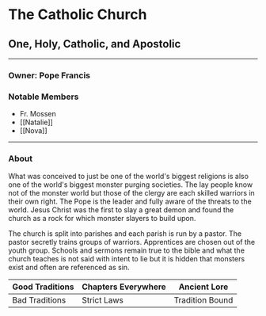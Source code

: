 # The Catholic Church
## One, Holy, Catholic, and Apostolic
---

### Owner: Pope Francis

### Notable Members
- Fr. Mossen
- [[Natalie]]
- [[Nova]]
 
---
### About
What was conceived to just be one of the world's biggest religions is also one of the world's biggest monster purging societies. The lay people know not of the monster world but those of the clergy are each skilled warriors in their own right. The Pope is the leader and fully aware of the threats to the world. Jesus Christ was the first to slay a great demon and found the church as a rock for which monster slayers to build upon. 

The church is split into parishes and each parish is run by a pastor. The pastor secretly trains groups of warriors. Apprentices are chosen out of the youth group. Schools and sermons remain true to the bible and what the church teaches is not said with intent to lie but it is hidden that monsters exist and often are referenced as sin.

|     Good Traditions     | Chapters Everywhere | Ancient Lore    |
| ----------------------  | --------------------| ------------    |
| Bad Traditions          | Strict Laws         | Tradition Bound |


